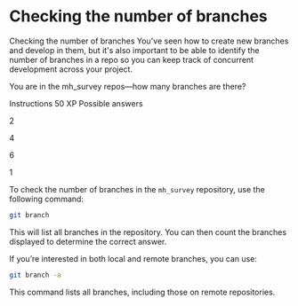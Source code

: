 # Checking the number of branches

Checking the number of branches
You've seen how to create new branches and develop in them, but it's also important to be able to identify the number of branches in a repo so you can keep track of concurrent development across your project.

You are in the mh_survey repos—how many branches are there?

Instructions
50 XP
Possible answers


2

4

6

1

To check the number of branches in the `mh_survey` repository, use the following command:

```bash
git branch
```

This will list all branches in the repository. You can then count the branches displayed to determine the correct answer. 

If you’re interested in both local and remote branches, you can use:

```bash
git branch -a
```

This command lists all branches, including those on remote repositories.